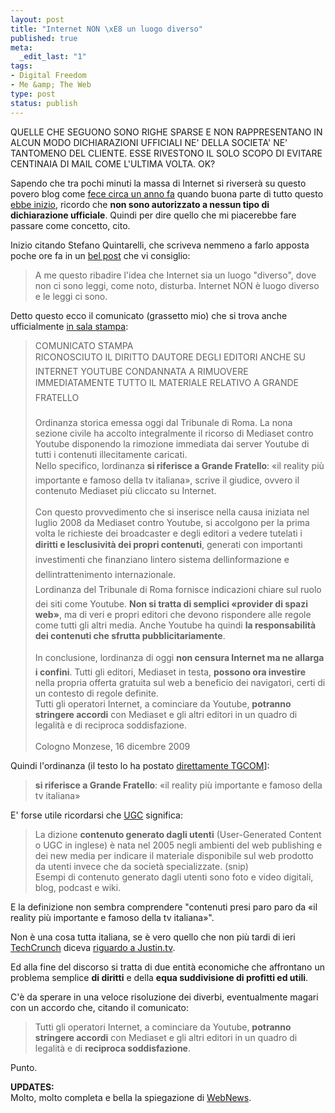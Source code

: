 ```yaml
--- 
layout: post
title: "Internet NON \xE8 un luogo diverso"
published: true
meta: 
  _edit_last: "1"
tags: 
- Digital Freedom
- Me &amp; The Web
type: post
status: publish
---
```

<div class="important">
QUELLE CHE SEGUONO SONO RIGHE SPARSE E NON RAPPRESENTANO IN ALCUN MODO DICHIARAZIONI UFFICIALI NE' DELLA SOCIETA' NE' TANTOMENO DEL CLIENTE. ESSE RIVESTONO IL SOLO SCOPO DI EVITARE CENTINAIA DI MAIL COME L'ULTIMA VOLTA. OK?
</div>
  
Sapendo che tra pochi minuti la massa di Internet si riverserà su questo povero blog come [fece circa un anno fa][1] quando buona parte di tutto questo [ebbe inizio][2], ricordo che **non sono autorizzato a nessun tipo di dichiarazione ufficiale**. Quindi per dire quello che mi piacerebbe fare passare come concetto, cito.  
  
Inizio citando Stefano Quintarelli, che scriveva nemmeno a farlo apposta poche ore fa in un [bel post][3] che vi consiglio:  
  
> A me questo ribadire l'idea che Internet sia un luogo "diverso", dove non ci sono leggi, come noto, disturba. Internet NON è luogo diverso e le leggi ci sono.  
  
Detto questo ecco il comunicato (grassetto mio) che si trova anche ufficialmente [in sala stampa](http://www.mediaset.it/corporate/salastampa/2009/comunicatostampa_5307_it.shtml):  
  
>  COMUNICATO STAMPA  <br/>
> RICONOSCIUTO IL DIRITTO DAUTORE DEGLI EDITORI ANCHE SU INTERNET
YOUTUBE CONDANNATA A RIMUOVERE IMMEDIATAMENTE 
TUTTO IL MATERIALE RELATIVO A GRANDE FRATELLO   <br/>
>   <br/>
> Ordinanza storica emessa oggi dal Tribunale di Roma. La nona sezione civile ha accolto integralmente il ricorso di Mediaset contro Youtube disponendo la rimozione immediata dai server Youtube di tutti i contenuti illecitamente caricati.  
> Nello specifico, lordinanza **si riferisce a Grande Fratello**: «il reality più importante e famoso della tv italiana», scrive il giudice, ovvero il contenuto Mediaset più cliccato su Internet.  
>   <br/>
> Con questo provvedimento che si inserisce nella causa iniziata nel luglio 2008 da Mediaset contro Youtube, si accolgono per la prima volta le richieste dei broadcaster e degli editori a vedere tutelati i **diritti e lesclusività dei propri contenuti**, generati con importanti investimenti che finanziano lintero sistema dellinformazione e dellintrattenimento internazionale.  
> Lordinanza del Tribunale di Roma fornisce indicazioni chiare sul ruolo dei siti come Youtube. **Non si tratta di semplici «provider di spazi web»**, ma di veri e propri editori che devono rispondere alle regole come tutti gli altri media. Anche Youtube ha quindi **la responsabilità dei contenuti che sfrutta pubblicitariamente**.  
>  <br/>
> In conclusione, lordinanza di oggi **non censura Internet ma ne allarga i confini**. Tutti gli editori, Mediaset in testa, **possono ora investire** nella propria offerta gratuita sul web a beneficio dei navigatori, certi di un contesto di regole definite.   
> Tutti gli operatori Internet, a cominciare da Youtube, **potranno stringere accordi** con Mediaset e gli altri editori in un quadro di legalità e di reciproca soddisfazione.  
>  <br/>
> Cologno Monzese, 16 dicembre 2009
  
Quindi l'ordinanza (il testo lo ha postato [direttamente TGCOM](http://www.tgcom.mediaset.it/res/doc/sentenzatribunale.pdf)]:  
> **si riferisce a Grande Fratello**: «il reality più importante e famoso della tv italiana»   
  
E' forse utile ricordarsi che [UGC](http://it.wikipedia.org/wiki/User-generated_content) significa:  
  
>  La dizione **contenuto generato dagli utenti** (User-Generated Content o UGC in inglese) è nata nel 2005 negli ambienti del web publishing e dei new media per indicare il materiale disponibile sul web prodotto da utenti invece che da società specializzate. (snip)  
> Esempi di contenuto generato dagli utenti sono foto e video digitali, blog, podcast e wiki.   
  
E la definizione non sembra comprendere "contenuti presi paro paro da «il reality più importante e famoso della tv italiana»".  
  
Non è una cosa tutta italiana, se è vero quello che non più tardi di ieri [TechCrunch][5] diceva [riguardo a Justin.tv][5].  
  
Ed alla fine del discorso si tratta di due entità economiche che affrontano un problema semplice **di diritti** e della **equa suddivisione di profitti ed utili**.  
  
C'è da sperare in una veloce risoluzione dei diverbi, eventualmente magari con un accordo che, citando il comunicato:  
  
> Tutti gli operatori Internet, a cominciare da Youtube, **potranno stringere accordi** con Mediaset e gli altri editori in un quadro di legalità e di **reciproca soddisfazione**.  
  
Punto.  
  
**UPDATES:**  
Molto, molto completa e bella la spiegazione di [WebNews](http://business.webnews.it/news/leggi/12085/mediaset-vince-il-ricorso-youtube-condannato/).  
  
  
[1]: http://www.lastknight.com/2008/08/07/effetto-sciame-e-grillo/
[2]: http://www.lastknight.com/2008/08/04/the-very-big-faq-of-mediaset-vs-youtube/
[3]: http://blog.quintarelli.it/blog/2009/12/ronchi-oscurare-i-siti-pro-tartaglia.html
[4]: http://www.lastknight.com/2009/09/25/sveglia-beppe-grillo/
[5]: http://en.wikipedia.org/wiki/Censorship_by_Google 
